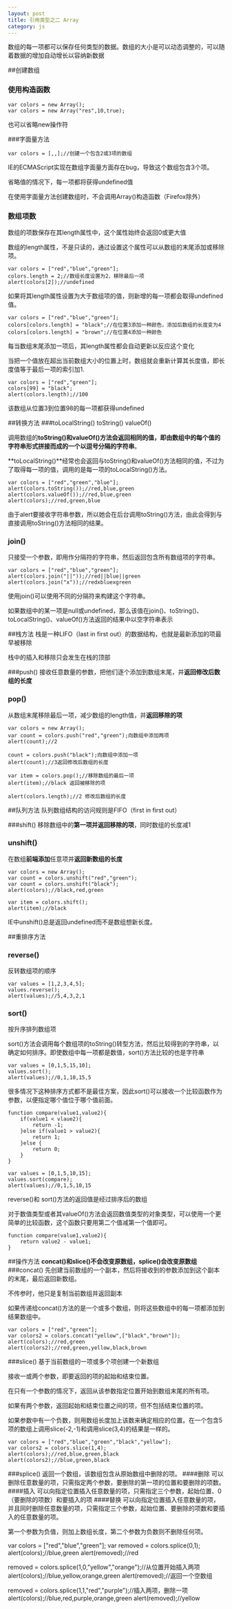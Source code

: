 ```yaml
---
layout: post
title: 引用类型之二 Array
category: js
---
```

数组的每一项都可以保存任何类型的数据。数组的大小是可以动态调整的，可以随着数据的增加自动增长以容纳新数据

##创建数组
### 使用构造函数
    var colors = new Array();
    var colors = new Array("res",10,true);

也可以省略new操作符

###字面量方法

    var colors = [,,];//创建一个包含2或3项的数组
    
    
IE的ECMAScript实现在数组字面量方面存在bug，导致这个数组包含3个项。

省略值的情况下，每一项都将获得undefined值

在使用字面量方法创建数组时，不会调用Array()构造函数（Firefox除外）

### 数组项数
数组的项数保存在其length属性中，这个属性始终会返回0或更大值

数组的length属性，不是只读的，通过设置这个属性可以从数组的末尾添加或移除项。

    var colors = ["red","blue","green"];
    colors.length = 2;//数组长度设置为2，移除最后一项
    alert(colors[2]);//undefined

如果将其length属性设置为大于数组项的值，则新增的每一项都会取得undefined值。

    var colors = ["red","blue","green"];
    colors[colors.length] = "black";//在位置3添加一种颜色，添加后数组的长度变为4
    colors[colors.length] = "brown";//在位置4添加一种颜色
    
每当数组末尾添加一项后，其length属性都会自动更新以反应这个变化

当把一个值放在超出当前数组大小的位置上时，数组就会重新计算其长度值，即长度值等于最后一项的索引加1.

    var colors = ["red","green"];
    colors[99] = "black";
    alert(colors.length);//100
    
该数组从位置3到位置98的每一项都获得undefined

##转换方法
###toLocalString() toString() valueOf()

调用数组的**toString()**和**valueOf()**方法会返回相同的值，即由数组中的每个值的字符串形式拼接而成的一个以逗号分隔的**字符串**。

**toLocalString()**经常也会返回与toString()和valueOf()方法相同的值，不过为了取得每一项的值，调用的是每一项的toLocalString()方法。

    var colors = ["red","green","blue"];
    alert(colors.toString());//red,blue,green
    alert(colors.valueOf());//red,blue,green
    alert(colors);//red,green,blue
    
由于alert要接收字符串参数，所以她会在后台调用toString()方法，由此会得到与直接调用toString()方法相同的结果。

### join()
只接受一个参数，即用作分隔符的字符串，然后返回包含所有数组项的字符串。

    var colors = ["red","blue","green"];
    alert(colors.join("||"));//red||blue||green
    alert(colors.join("x"));//redxbluexgreen
    
使用join()可以使用不同的分隔符来构建这个字符串。

如果数组中的某一项是null或undefined，那么该值在join()、toString()、toLocalString()、valueOf()方法返回的结果中以空字符串表示

##栈方法
栈是一种LIFO（last in first out）的数据结构，也就是最新添加的项最早被移除

栈中的插入和移除只会发生在栈的顶部

###push()
接收任意数量的参数，把他们逐个添加到数组末尾，并**返回修改后数组的长度**

### pop()
从数组末尾移除最后一项，减少数组的length值，并**返回移除的项**

    var colors = new Array();
    var count = colors.push("red","green");向数组中添加两项
    alert(count);//2

    count = colors.push("black");向数组中添加一项
    alert(count);//3返回修改后数组的长度

    var item = colors.pop();//移除数组的最后一项
    alert(item);//black 返回被移除的项

    alert(colors.length);//2 修改后数组的长度
    
##队列方法
队列数组结构的访问规则是FIFO（first in first out）


###shift()
移除数组中的**第一项并返回移除的项**，同时数组的长度减1

### unshift()

在数组**前端添加**任意项并**返回新数组的长度**

    var colors = new Array();
    var count = colors.unshift("red","green");
    var count = colors.unshift("black");
    alert(colors);//black,red,green

    var item = colors.shift();
    alert(item);//black

IE中unshift()总是返回undefined而不是数组想新长度。

##重排序方法
### reverse()
反转数组项的顺序

    var values = [1,2,3,4,5];
    values.reverse();
    alert(values);//5,4,3,2,1
    
### sort()
按升序排列数组项

sort()方法会调用每个数组项的toString()转型方法，然后比较得到的字符串，以确定如何排序。即使数组中每一项都是数值，sort()方法比较的也是字符串

    var values = [0,1,5,15,10];
    values.sort();
    alert(values);//0,1,10,15,5
    
很多情况下这种排序方式都不是最佳方案，因此sort()可以接收一个比较函数作为参数，以便指定哪个值位于哪个值前面。

    function compare(value1,value2){
        if(value1 < vlaue2){
            return -1;
        }else if(value1 > value2){
            return 1;
        }else {
            return 0;
        }
    }

    var values = [0,1,5,10,15];
    values.sort(compare);
    alert(values);//0,1,5,10,15
    
reverse()和 sort()方法的返回值是经过排序后的数组

对于数值类型或者其valueOf()方法会返回数值类型的对象类型，可以使用一个更简单的比较函数，这个函数只要用第二个值减第一个值即可。

    function compare(value1,value2){
        return value2 - value1;
    }

##操作方法
**concat()和slice()不会改变原数组，splice()会改变原数组**
###concat()
先创建当前数组的一个副本，然后将接收到的参数添加到这个副本的末尾，最后返回新数组。

不传参时，他只是复制当前数组并返回副本

如果传递给concat()方法的是一个或多个数组，则将这些数组中的每一项都添加到结果数组中。

    var colors = ["red","green"];
    var colors2 = colors.concat("yellow",["black","brown"]);
    alert(colors);//red,green
    alert(colors2);//red,green,yellow,black,brown



###slice()
基于当前数组的一项或多个项创建一个新数组

接收一或两个参数，即要返回的项的起始和结束位置。

在只有一个参数的情况下，返回从该参数指定位置开始到数组末尾的所有项。

如果有两个参数，返回起始和结束位置之间的项，但不包括结束位置的项。

如果参数中有一个负数，则用数组长度加上该数来确定相应的位置。在一个包含5项的数组上调用slice(-2,-1)和调用slice(3,4)的结果是一样的。

    var colors = ["red","blue","green","black","yellow"];
    var colors2 = colors.slice(1,4);
    alert(colors);//red,blue,green,black
    alert(colors2);//blue,green,black

###splice()
返回一个数组，该数组包含从原始数组中删除的项。
####删除
可以删除任意数量的项，只需指定两个参数，要删除的第一项的位置和要删除的项数。
####插入
可以向指定位置插入任意数量的项，只需指定三个参数，起始位置、0（要删除的项数）和要插入的项
####替换
可以向指定位置插入任意数量的项，并且同时删除任意数量的项，只需指定三个参数，起始位置、要删除的项数和要插入的任意数量的项。

第一个参数为负值，则加上数组长度，第二个参数为负数则不删除任何项。

var colors = ["red","blue","green"];
var removed = colors.splice(0,1);
alert(colors);//blue,green
alert(removed);//red

removed = colors.splice(1,0,"yellow","orange");//从位置开始插入两项
alert(colors);//blue,yellow,orange,green
alert(removed);//返回一个空数组

removed = colors.splice(1,1,"red","purple");//插入两项，删除一项
alert(colors);//blue,red,purple,orange,green
alert(removed);//yellow

